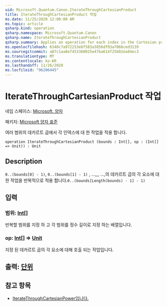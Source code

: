 ```yaml
---
uid: Microsoft.Quantum.Canon.IterateThroughCartesianProduct
title: IterateThroughCartesianProduct 작업
ms.date: 11/25/2020 12:00:00 AM
ms.topic: article
qsharp.kind: operation
qsharp.namespace: Microsoft.Quantum.Canon
qsharp.name: IterateThroughCartesianProduct
qsharp.summary: Applies an operation for each index in the Cartesian product of several ranges.
ms.openlocfilehash: 6340c7a972253e6f583a3856df93a7066ced3139
ms.sourcegitcommit: a87c1aa8e7453360025e47ba614f25b02ea84ec3
ms.translationtype: MT
ms.contentlocale: ko-KR
ms.lasthandoff: 11/26/2020
ms.locfileid: "96206445"
---
```

# <a name="iteratethroughcartesianproduct-operation"></a>IterateThroughCartesianProduct 작업

네임 스페이스: [Microsoft. 양자](xref:Microsoft.Quantum.Canon)

패키지: [Microsoft 양자 표준](https://nuget.org/packages/Microsoft.Quantum.Standard)


여러 범위의 데카르트 곱에서 각 인덱스에 대 한 작업을 적용 합니다.

```qsharp
operation IterateThroughCartesianProduct (bounds : Int[], op : (Int[] => Unit)) : Unit
```


## <a name="description"></a>Description

`0..(bounds[0] - 1)`, `0..(bounds[1] - 1)` , ...,,, ...,의 데카르트 곱의 각 요소에 대 한 작업을 반복적으로 적용 합니다.`0..(bounds[Length(bounds) - 1] - 1)`

## <a name="input"></a>입력

### <a name="bounds--int"></a>범위: [Int](xref:microsoft.quantum.lang-ref.int)[]

반복할 범위를 지정 하 고 각 범위를 정수 길이로 지정 하는 배열입니다.


### <a name="op--int--unit"></a>op: [Int](xref:microsoft.quantum.lang-ref.int)[] => [Unit](xref:microsoft.quantum.lang-ref.unit) 

지정 된 데카르트 곱의 각 요소에 대해 호출 되는 작업입니다.



## <a name="output--unit"></a>출력: [단위](xref:microsoft.quantum.lang-ref.unit)



## <a name="see-also"></a>참고 항목

- [IterateThroughCartesianPower입니다.](xref:Microsoft.Quantum.Canon.IterateThroughCartesianPower)